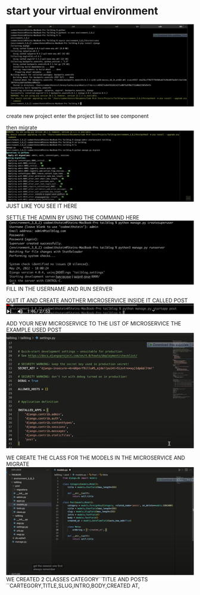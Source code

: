 # start your virtual environment

![img.png](img.png "STARTING  PAGE")

create new project
enter the project
list to see component

then migrate
![img_1.png](img_1.png)
JUST LIKE YOU SEE IT HERE

SETTLE THE ADMIN BY USING THE COMMAND HERE
![img_2.png](img_2.png)
FILL IN THE USERNAME AND RUN SERVER

QUIT IT AND CREATE ANOTHER MICROSERVICE INSIDE IT CALLED POST
![img_3.png](img_3.png)

ADD YOUR NEW MICROSERVICE TO THE LIST OF MICROSERVICE
THE EXAMPLE USED POST
![img_4.png](img_4.png)

WE CREATE THE CLASS FOR THE MODELS IN THE MICROSERVICE AND MIGRATE
![img_5.png](img_5.png)
WE CREATED 2 CLASSES
CATEGORY´´TITLE
AND POSTS´´CARTEGORY,TITLE,SLUG,INTRO,BODY,CREATED AT,
 
